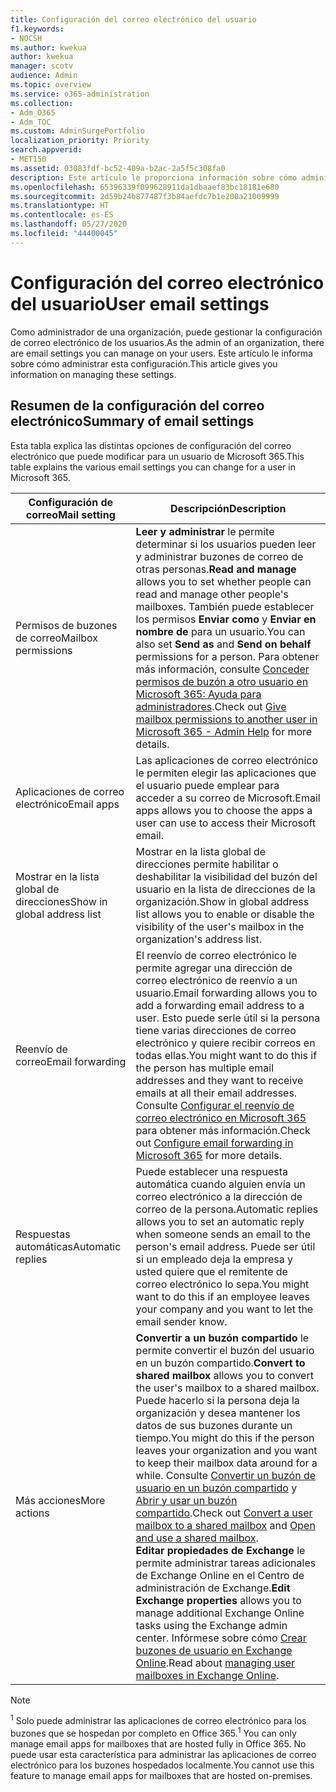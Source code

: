 ```yaml
---
title: Configuración del correo electrónico del usuario
f1.keywords:
- NOCSH
ms.author: kwekua
author: kwekua
manager: scotv
audience: Admin
ms.topic: overview
ms.service: o365-administration
ms.collection:
- Adm_O365
- Adm_TOC
ms.custom: AdminSurgePortfolio
localization_priority: Priority
search.appverid:
- MET150
ms.assetid: 03083fdf-bc52-409a-b2ac-2a5f5c308fa0
description: Este artículo le proporciona información sobre cómo administrar la configuración de los usuarios.
ms.openlocfilehash: 65396339f099628911da1dbaaef83bc18181e680
ms.sourcegitcommit: 2d59b24b877487f3b84aefdc7b1e200a21009999
ms.translationtype: HT
ms.contentlocale: es-ES
ms.lasthandoff: 05/27/2020
ms.locfileid: "44400045"
---
```

# <a name="user-email-settings"></a><span data-ttu-id="66a0c-103">Configuración del correo electrónico del usuario</span><span class="sxs-lookup"><span data-stu-id="66a0c-103">User email settings</span></span>

<span data-ttu-id="66a0c-104">Como administrador de una organización, puede gestionar la configuración de correo electrónico de los usuarios.</span><span class="sxs-lookup"><span data-stu-id="66a0c-104">As the admin of an organization, there are email settings you can manage on your users.</span></span> <span data-ttu-id="66a0c-105">Este artículo le informa sobre cómo administrar esta configuración.</span><span class="sxs-lookup"><span data-stu-id="66a0c-105">This article gives you information on managing these settings.</span></span>

## <a name="summary-of-email-settings"></a><span data-ttu-id="66a0c-106">Resumen de la configuración del correo electrónico</span><span class="sxs-lookup"><span data-stu-id="66a0c-106">Summary of email settings</span></span>

<span data-ttu-id="66a0c-107">Esta tabla explica las distintas opciones de configuración del correo electrónico que puede modificar para un usuario de Microsoft 365.</span><span class="sxs-lookup"><span data-stu-id="66a0c-107">This table explains the various email settings you can change for a user in Microsoft 365.</span></span>


|<span data-ttu-id="66a0c-108">Configuración de correo</span><span class="sxs-lookup"><span data-stu-id="66a0c-108">Mail setting</span></span>|<span data-ttu-id="66a0c-109">Descripción</span><span class="sxs-lookup"><span data-stu-id="66a0c-109">Description</span></span>  |
|---------|---------|
|<span data-ttu-id="66a0c-110">Permisos de buzones de correo</span><span class="sxs-lookup"><span data-stu-id="66a0c-110">Mailbox permissions</span></span>| <span data-ttu-id="66a0c-111">**Leer y administrar** le permite determinar si los usuarios pueden leer y administrar buzones de correo de otras personas.</span><span class="sxs-lookup"><span data-stu-id="66a0c-111">**Read and manage** allows you to set whether people can read and manage other people's mailboxes.</span></span> <span data-ttu-id="66a0c-112">También puede establecer los permisos **Enviar como** y **Enviar en nombre de** para un usuario.</span><span class="sxs-lookup"><span data-stu-id="66a0c-112">You can also set **Send as** and **Send on behalf** permissions for a person.</span></span> <span data-ttu-id="66a0c-113">Para obtener más información, consulte [Conceder permisos de buzón a otro usuario en Microsoft 365: Ayuda para administradores](../add-users/give-mailbox-permissions-to-another-user.md).</span><span class="sxs-lookup"><span data-stu-id="66a0c-113">Check out [Give mailbox permissions to another user in Microsoft 365 - Admin Help](../add-users/give-mailbox-permissions-to-another-user.md) for more details.</span></span> |
|<span data-ttu-id="66a0c-114">Aplicaciones de correo electrónico</span><span class="sxs-lookup"><span data-stu-id="66a0c-114">Email apps</span></span>| <span data-ttu-id="66a0c-115">Las aplicaciones de correo electrónico le permiten elegir las aplicaciones que el usuario puede emplear para acceder a su correo de Microsoft.</span><span class="sxs-lookup"><span data-stu-id="66a0c-115">Email apps allows you to choose the apps a user can use to access their Microsoft email.</span></span> |
|<span data-ttu-id="66a0c-116">Mostrar en la lista global de direcciones</span><span class="sxs-lookup"><span data-stu-id="66a0c-116">Show in global address list</span></span>| <span data-ttu-id="66a0c-117">Mostrar en la lista global de direcciones permite habilitar o deshabilitar la visibilidad del buzón del usuario en la lista de direcciones de la organización.</span><span class="sxs-lookup"><span data-stu-id="66a0c-117">Show in global address list allows you to enable or disable the visibility of the user's mailbox in the organization's address list.</span></span> |
|<span data-ttu-id="66a0c-118">Reenvío de correo</span><span class="sxs-lookup"><span data-stu-id="66a0c-118">Email forwarding</span></span>|<span data-ttu-id="66a0c-119">El reenvío de correo electrónico le permite agregar una dirección de correo electrónico de reenvío a un usuario.</span><span class="sxs-lookup"><span data-stu-id="66a0c-119">Email forwarding allows you to add a forwarding email address to a user.</span></span> <span data-ttu-id="66a0c-120">Esto puede serle útil si la persona tiene varias direcciones de correo electrónico y quiere recibir correos en todas ellas.</span><span class="sxs-lookup"><span data-stu-id="66a0c-120">You might want to do this if the person has multiple email addresses and they want to receive emails at all their email addresses.</span></span> <span data-ttu-id="66a0c-121">Consulte [Configurar el reenvío de correo electrónico en Microsoft 365](configure-email-forwarding.md) para obtener más información.</span><span class="sxs-lookup"><span data-stu-id="66a0c-121">Check out [Configure email forwarding in Microsoft 365](configure-email-forwarding.md) for more details.</span></span>|
|<span data-ttu-id="66a0c-122">Respuestas automáticas</span><span class="sxs-lookup"><span data-stu-id="66a0c-122">Automatic replies</span></span>|<span data-ttu-id="66a0c-123">Puede establecer una respuesta automática cuando alguien envía un correo electrónico a la dirección de correo de la persona.</span><span class="sxs-lookup"><span data-stu-id="66a0c-123">Automatic replies allows you to set an automatic reply when someone sends an email to the person's email address.</span></span> <span data-ttu-id="66a0c-124">Puede ser útil si un empleado deja la empresa y usted quiere que el remitente de correo electrónico lo sepa.</span><span class="sxs-lookup"><span data-stu-id="66a0c-124">You might want to do this if an employee leaves your company and you want to let the email sender know.</span></span>|
|<span data-ttu-id="66a0c-125">Más acciones</span><span class="sxs-lookup"><span data-stu-id="66a0c-125">More actions</span></span>| <span data-ttu-id="66a0c-126">**Convertir a un buzón compartido** le permite convertir el buzón del usuario en un buzón compartido.</span><span class="sxs-lookup"><span data-stu-id="66a0c-126">**Convert to shared mailbox** allows you to convert the user's mailbox to a shared mailbox.</span></span> <span data-ttu-id="66a0c-127">Puede hacerlo si la persona deja la organización y desea mantener los datos de sus buzones durante un tiempo.</span><span class="sxs-lookup"><span data-stu-id="66a0c-127">You might do this if the person leaves your organization and you want to keep their mailbox data around for a while.</span></span> <span data-ttu-id="66a0c-128">Consulte [Convertir un buzón de usuario en un buzón compartido](convert-user-mailbox-to-shared-mailbox.md) y [Abrir y usar un buzón compartido](https://support.office.com/article/open-and-use-a-shared-mailbox-in-outlook-d94a8e9e-21f1-4240-808b-de9c9c088afd).</span><span class="sxs-lookup"><span data-stu-id="66a0c-128">Check out [Convert a user mailbox to a shared mailbox](convert-user-mailbox-to-shared-mailbox.md) and [Open and use a shared mailbox](https://support.office.com/article/open-and-use-a-shared-mailbox-in-outlook-d94a8e9e-21f1-4240-808b-de9c9c088afd).</span></span></br><span data-ttu-id="66a0c-129">**Editar propiedades de Exchange** le permite administrar tareas adicionales de Exchange Online en el Centro de administración de Exchange.</span><span class="sxs-lookup"><span data-stu-id="66a0c-129">**Edit Exchange properties** allows you to manage additional Exchange Online tasks using the Exchange admin center.</span></span> <span data-ttu-id="66a0c-130">Infórmese sobre cómo [Crear buzones de usuario en Exchange Online](https://docs.microsoft.com/exchange/recipients-in-exchange-online/manage-user-mailboxes/manage-user-mailboxes).</span><span class="sxs-lookup"><span data-stu-id="66a0c-130">Read about [managing user mailboxes in Exchange Online](https://docs.microsoft.com/exchange/recipients-in-exchange-online/manage-user-mailboxes/manage-user-mailboxes).</span></span>|

> [!NOTE]
>
> <span data-ttu-id="66a0c-131"><sup>1</sup> Solo puede administrar las aplicaciones de correo electrónico para los buzones que se hospedan por completo en Office 365.</span><span class="sxs-lookup"><span data-stu-id="66a0c-131"><sup>1</sup> You can only manage email apps for mailboxes that are hosted fully in Office 365.</span></span> <span data-ttu-id="66a0c-132">No puede usar esta característica para administrar las aplicaciones de correo electrónico para los buzones hospedados localmente.</span><span class="sxs-lookup"><span data-stu-id="66a0c-132">You cannot use this feature to manage email apps for mailboxes that are hosted on-premises.</span></span>
